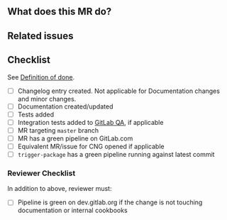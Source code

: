## What does this MR do?

<!-- Briefly describe what this MR is about. -->

## Related issues

<!-- Link related issues below. Insert the issue link or reference after the word "Closes" if merging this should automatically close it. -->

## Checklist

See [Definition of done](https://gitlab.com/gitlab-org/omnibus-gitlab/blob/master/CONTRIBUTING.md#definition-of-done).

- [ ] Changelog entry created. Not applicable for Documentation changes and minor changes.
- [ ] Documentation created/updated
- [ ] Tests added
- [ ] Integration tests added to [GitLab QA](https://gitlab.com/gitlab-org/gitlab-qa), if applicable
- [ ] MR targeting `master` branch
- [ ] MR has a green pipeline on GitLab.com
- [ ] Equivalent MR/issue for CNG opened if applicable
- [ ] `trigger-package` has a green pipeline running against latest commit

### Reviewer Checklist

In addition to above, reviewer must:

- [ ] Pipeline is green on dev.gitlab.org if the change is not touching documentation or internal cookbooks
